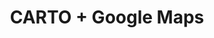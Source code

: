 ---
title: CARTO + Google Maps
description: "Build applications using CARTO & Google Maps."
icon: "/img/icons/carto-google.png"

url: google-maps
indexPage: "getting-started.md"

menu:
  - title: "Getting Started"
---